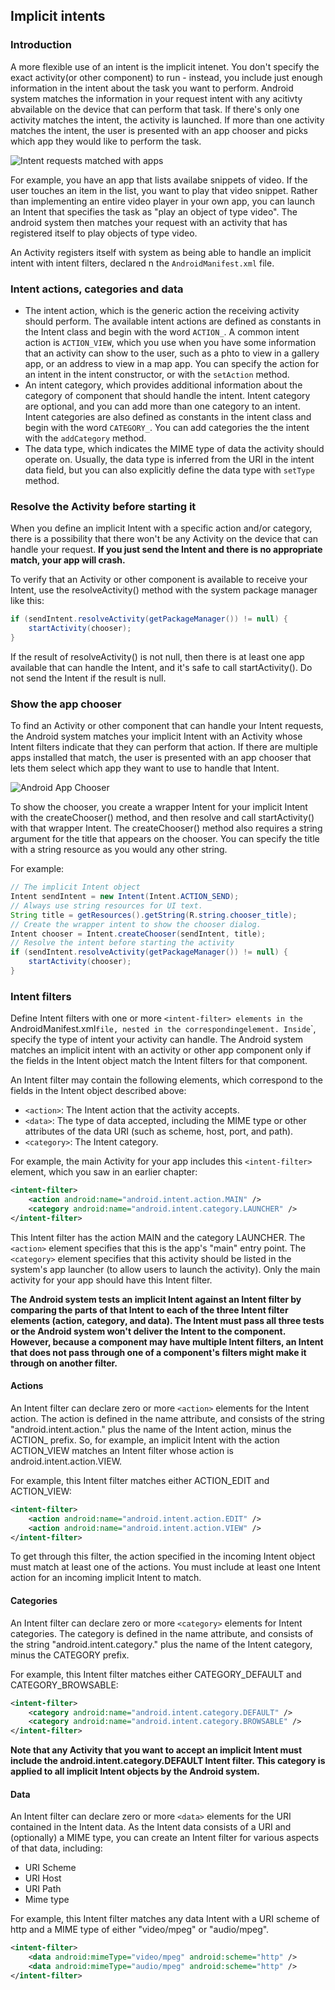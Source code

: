 ## Implicit intents


### Introduction

A more flexible use of an intent is the implicit intenet. You don't specify the exact activity(or other component) to run - instead, you include just enough information in the intent about the task you want to perform. Android system matches the information in your request intent with any acitivty abvailable on the device that can perform that task. If there's only one activity matches the intent, the activity is launched. If more than one activity matches the intent, the user is presented with an app chooser and picks which app they would like to perform the task.

![ Intent requests matched with apps](https://lqy-blog.oss-cn-hangzhou.aliyuncs.com/implicit-intent.png)


For example, you have an app that lists availabe snippets of video. If the user touches an item in the list, you want to play that video snippet. Rather than implementing an entire video player in your own app, you can launch an Intent that specifies the task as "play an object of type video". The android system then matches your request with an activity that has registered itself to play objects of type video.


An Activity registers itself with system as being able to handle an implicit intent with intent filters, declared n the `AndroidManifest.xml`  file.

### Intent actions, categories and data

- The intent action, which is the generic action the receiving activity should perform. The available intent actions are defined as constants in the Intent class and begin with the word `ACTION_`. A common intent action is `ACTION_VIEW`, which you use when you have some information that an activity can show to the user, such as a phto to view in a gallery app, or an address to view in a map app. You can specify the action for an intent in the intent constructor, or with the `setAction` method.
- An intent category, which provides additional information about the category of component that should handle the intent. Intent category are optional, and you can add more than one category to an intent. Intent categories are also defined as constants in the intent class and begin with the word `CATEGORY_`. You can add categories the the intent with the `addCategory` method.
- The data type, which indicates the MIME type of data the activity should operate on. Usually, the data type is inferred from the URI in the intent data field, but you can also explicitly define the data type with `setType` method.

### Resolve the Activity before starting it

When you define an implicit Intent with a specific action and/or category, there is a possibility that there won't be any Activity on the device that can handle your request. **If you just send the Intent and there is no appropriate match, your app will crash.**


To verify that an Activity or other component is available to receive your Intent, use the resolveActivity() method with the system package manager like this:

```java
if (sendIntent.resolveActivity(getPackageManager()) != null) {
    startActivity(chooser);
}
```

If the result of resolveActivity() is not null, then there is at least one app available that can handle the Intent, and it's safe to call startActivity(). Do not send the Intent if the result is null.

### Show the app chooser

To find an Activity or other component that can handle your Intent requests, the Android system matches your implicit Intent with an Activity whose Intent filters indicate that they can perform that action. If there are multiple apps installed that match, the user is presented with an app chooser that lets them select which app they want to use to handle that Intent.



![ Android App Chooser](https://lqy-blog.oss-cn-hangzhou.aliyuncs.com/pv_intent-chooser.png)

To show the chooser, you create a wrapper Intent for your implicit Intent with the createChooser() method, and then resolve and call startActivity() with that wrapper Intent. The createChooser() method also requires a string argument for the title that appears on the chooser. You can specify the title with a string resource as you would any other string.

For example:

```java
// The implicit Intent object
Intent sendIntent = new Intent(Intent.ACTION_SEND);
// Always use string resources for UI text.
String title = getResources().getString(R.string.chooser_title);
// Create the wrapper intent to show the chooser dialog.
Intent chooser = Intent.createChooser(sendIntent, title);
// Resolve the intent before starting the activity
if (sendIntent.resolveActivity(getPackageManager()) != null) {
    startActivity(chooser);
}
```

### Intent filters

Define Intent filters with one or more `<intent-filter> elements in the `AndroidManifest.xml` file, nested in the corresponding `<activity>` element. Inside `<intent-filter>`, specify the type of intent your activity can handle. The Android system matches an implicit intent with an activity or other app component only if the fields in the Intent object match the Intent filters for that component.

An Intent filter may contain the following elements, which correspond to the fields in the Intent object described above:

- `<action>`: The Intent action that the activity accepts.
- `<data>`: The type of data accepted, including the MIME type or other attributes of the data URI (such as scheme, host, port, and path).
- `<category>`: The Intent category.

For example, the main Activity for your app includes this `<intent-filter>` element, which you saw in an earlier chapter:

```xml
<intent-filter>
    <action android:name="android.intent.action.MAIN" />
    <category android:name="android.intent.category.LAUNCHER" />
</intent-filter>
```

This Intent filter has the action MAIN and the category LAUNCHER. The `<action>` element specifies that this is the app's "main" entry point. The `<category>` element specifies that this activity should be listed in the system's app launcher (to allow users to launch the activity). Only the main activity for your app should have this Intent filter.


**The Android system tests an implicit Intent against an Intent filter by comparing the parts of that Intent to each of the three Intent filter elements (action, category, and data). The Intent must pass all three tests or the Android system won't deliver the Intent to the component. However, because a component may have multiple Intent filters, an Intent that does not pass through one of a component's filters might make it through on another filter.**


#### Actions

An Intent filter can declare zero or more `<action>` elements for the Intent action. The action is defined in the name attribute, and consists of the string "android.intent.action." plus the name of the Intent action, minus the ACTION_ prefix. So, for example, an implicit Intent with the action ACTION_VIEW matches an Intent filter whose action is android.intent.action.VIEW.

For example, this Intent filter matches either ACTION_EDIT and ACTION_VIEW:

```xml
<intent-filter>
    <action android:name="android.intent.action.EDIT" />
    <action android:name="android.intent.action.VIEW" />
</intent-filter>
```

To get through this filter, the action specified in the incoming Intent object must match at least one of the actions. You must include at least one Intent action for an incoming implicit Intent to match.


#### Categories

An Intent filter can declare zero or more `<category>` elements for Intent categories. The category is defined in the name attribute, and consists of the string "android.intent.category." plus the name of the Intent category, minus the CATEGORY prefix.

For example, this Intent filter matches either CATEGORY_DEFAULT and CATEGORY_BROWSABLE:

```xml
<intent-filter>
    <category android:name="android.intent.category.DEFAULT" />
    <category android:name="android.intent.category.BROWSABLE" />
</intent-filter>
```
**Note that any Activity that you want to accept an implicit Intent must include the android.intent.category.DEFAULT Intent filter. This category is applied to all implicit Intent objects by the Android system.**


#### Data

An Intent filter can declare zero or more `<data>` elements for the URI contained in the Intent data. As the Intent data consists of a URI and (optionally) a MIME type, you can create an Intent filter for various aspects of that data, including:

- URI Scheme
- URI Host
- URI Path
- Mime type

For example, this Intent filter matches any data Intent with a URI scheme of http and a MIME type of either "video/mpeg" or "audio/mpeg".

```xml
<intent-filter>
    <data android:mimeType="video/mpeg" android:scheme="http" />
    <data android:mimeType="audio/mpeg" android:scheme="http" />
</intent-filter>
```